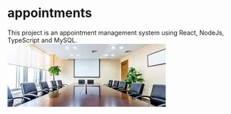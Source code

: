 # appointments

This project is an appointment management system using React, NodeJs, TypeScript and MySQL.
<br/>
![image](./Frontend/src/Assets/Images/meeting-room.jpg)
